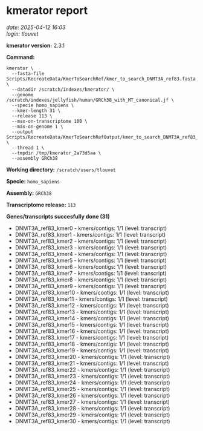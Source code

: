 # kmerator report
*date: 2025-04-12 16:03*  
*login: tlouvet*

**kmerator version:** 2.3.1

**Command:**

```
kmerator \
  --fasta-file Scripts/RecreateData/KmerToSearchRef/kmer_to_search_DNMT3A_ref83.fasta \
  --datadir /scratch/indexes/kmerator/ \
  --genome /scratch/indexes/jellyfish/human/GRCh38_with_MT_canonical.jf \
  --specie homo_sapiens \
  --kmer-length 31 \
  --release 113 \
  --max-on-transcriptome 100 \
  --max-on-genome 1 \
  --output Scripts/RecreateData/KmerToSearchRefOutput/kmer_to_search_DNMT3A_ref83_output \
  --thread 1 \
  --tmpdir /tmp/kmerator_2a73d5aa \
  --assembly GRCh38
```

**Working directory:** `/scratch/users/tlouvet`

**Specie:** `homo_sapiens`

**Assembly:** `GRCh38`

**Transcriptome release:** `113`

**Genes/transcripts succesfully done (31)**

- DNMT3A_ref83_kmer0 - kmers/contigs: 1/1 (level: transcript)
- DNMT3A_ref83_kmer1 - kmers/contigs: 1/1 (level: transcript)
- DNMT3A_ref83_kmer2 - kmers/contigs: 1/1 (level: transcript)
- DNMT3A_ref83_kmer3 - kmers/contigs: 1/1 (level: transcript)
- DNMT3A_ref83_kmer4 - kmers/contigs: 1/1 (level: transcript)
- DNMT3A_ref83_kmer5 - kmers/contigs: 1/1 (level: transcript)
- DNMT3A_ref83_kmer6 - kmers/contigs: 1/1 (level: transcript)
- DNMT3A_ref83_kmer7 - kmers/contigs: 1/1 (level: transcript)
- DNMT3A_ref83_kmer8 - kmers/contigs: 1/1 (level: transcript)
- DNMT3A_ref83_kmer9 - kmers/contigs: 1/1 (level: transcript)
- DNMT3A_ref83_kmer10 - kmers/contigs: 1/1 (level: transcript)
- DNMT3A_ref83_kmer11 - kmers/contigs: 1/1 (level: transcript)
- DNMT3A_ref83_kmer12 - kmers/contigs: 1/1 (level: transcript)
- DNMT3A_ref83_kmer13 - kmers/contigs: 1/1 (level: transcript)
- DNMT3A_ref83_kmer14 - kmers/contigs: 1/1 (level: transcript)
- DNMT3A_ref83_kmer15 - kmers/contigs: 1/1 (level: transcript)
- DNMT3A_ref83_kmer16 - kmers/contigs: 1/1 (level: transcript)
- DNMT3A_ref83_kmer17 - kmers/contigs: 1/1 (level: transcript)
- DNMT3A_ref83_kmer18 - kmers/contigs: 1/1 (level: transcript)
- DNMT3A_ref83_kmer19 - kmers/contigs: 1/1 (level: transcript)
- DNMT3A_ref83_kmer20 - kmers/contigs: 1/1 (level: transcript)
- DNMT3A_ref83_kmer21 - kmers/contigs: 1/1 (level: transcript)
- DNMT3A_ref83_kmer22 - kmers/contigs: 1/1 (level: transcript)
- DNMT3A_ref83_kmer23 - kmers/contigs: 1/1 (level: transcript)
- DNMT3A_ref83_kmer24 - kmers/contigs: 1/1 (level: transcript)
- DNMT3A_ref83_kmer25 - kmers/contigs: 1/1 (level: transcript)
- DNMT3A_ref83_kmer26 - kmers/contigs: 1/1 (level: transcript)
- DNMT3A_ref83_kmer27 - kmers/contigs: 1/1 (level: transcript)
- DNMT3A_ref83_kmer28 - kmers/contigs: 1/1 (level: transcript)
- DNMT3A_ref83_kmer29 - kmers/contigs: 1/1 (level: transcript)
- DNMT3A_ref83_kmer30 - kmers/contigs: 1/1 (level: transcript)
